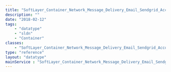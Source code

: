 ```yaml
---
title: "SoftLayer_Container_Network_Message_Delivery_Email_Sendgrid_Account_Profile"
description: ""
date: "2018-02-12"
tags:
    - "datatype"
    - "sldn"
    - "Container"
classes:
    - "SoftLayer_Container_Network_Message_Delivery_Email_Sendgrid_Account_Profile"
type: "reference"
layout: "datatype"
mainService : "SoftLayer_Container_Network_Message_Delivery_Email_Sendgrid_Account_Profile"
---
```

